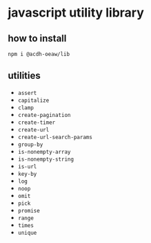 # javascript utility library

## how to install

```bash
npm i @acdh-oeaw/lib
```

## utilities

- `assert`
- `capitalize`
- `clamp`
- `create-pagination`
- `create-timer`
- `create-url`
- `create-url-search-params`
- `group-by`
- `is-nonempty-array`
- `is-nonempty-string`
- `is-url`
- `key-by`
- `log`
- `noop`
- `omit`
- `pick`
- `promise`
- `range`
- `times`
- `unique`
